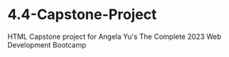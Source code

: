 # 4.4-Capstone-Project
HTML Capstone project for Angela Yu's The Complete 2023 Web Development Bootcamp
